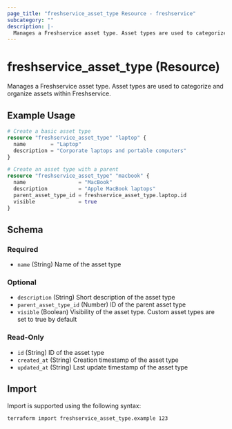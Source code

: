 ```yaml
---
page_title: "freshservice_asset_type Resource - freshservice"
subcategory: ""
description: |-
  Manages a Freshservice asset type. Asset types are used to categorize and organize assets within Freshservice.
---
```


# freshservice_asset_type (Resource)

Manages a Freshservice asset type. Asset types are used to categorize and organize assets within Freshservice.

## Example Usage

```terraform
# Create a basic asset type
resource "freshservice_asset_type" "laptop" {
  name        = "Laptop"
  description = "Corporate laptops and portable computers"
}

# Create an asset type with a parent
resource "freshservice_asset_type" "macbook" {
  name                 = "MacBook"
  description          = "Apple MacBook laptops"
  parent_asset_type_id = freshservice_asset_type.laptop.id
  visible              = true
}
```

## Schema

### Required

- `name` (String) Name of the asset type

### Optional

- `description` (String) Short description of the asset type
- `parent_asset_type_id` (Number) ID of the parent asset type
- `visible` (Boolean) Visibility of the asset type. Custom asset types are set to true by default

### Read-Only

- `id` (String) ID of the asset type
- `created_at` (String) Creation timestamp of the asset type
- `updated_at` (String) Last update timestamp of the asset type

## Import

Import is supported using the following syntax:

```shell
terraform import freshservice_asset_type.example 123
```
